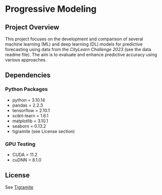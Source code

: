 # Progressive Modeling
## Project Overview
This project focuses on the development and comparison of several machine learning (ML) and deep learning (DL) models for predictive forecasting using data from the *CityLearn Challenge 2023* (see the data readme file). The aim is to evaluate and enhance predictive accuracy using various approaches.
## Dependencies
### Python Packages
- python = 3.10.14
- pandas = 2.2.3
- tensorflow = 2.10.1
- scikit-learn = 1.6.1
- matplotlib = 3.10.1
- seaborn = 0.13.2
- tigramite (see License section)
### GPU Testing
- CUDA = 11.2
- cuDNN = 8.1.0
## License
See [Tigramite](https://github.com/jakobrunge/tigramite?tab=readme-ov-file#tigramite--causal-inference-for-time-series-datasets)
